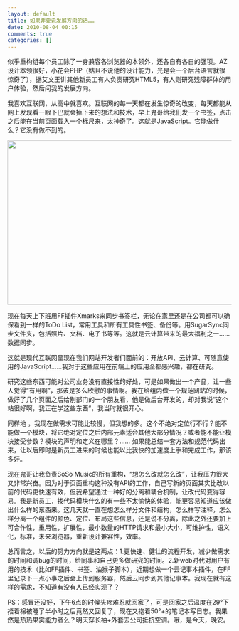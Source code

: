 ```yaml
---
layout: default
title: 如果非要说发展方向的话……
date: 2010-08-04 00:15
comments: true
categories: []
---
```

似乎重构组每个员工除了一身兼容各浏览器的本领外，还各自有各自的强项。AZ设计本领很好，小花会PHP（姑且不说他的设计能力，光是会一个后台语言就很惊奇了），据艾文王讲其他新员工有人负责研究HTML5，有人则研究残障群体的用户体验，然后问我的发展方向。

我喜欢互联网，从高中就喜欢。互联网的每一天都在发生惊奇的改变，每天都能从网上发现看一眼下巴就会掉下来的想法和技术，早上鬼哥给我们发一个书签，点击之后能在当前页面载入一个标尺来，太神奇了。这就是JavaScript。它能做什么？它没有做不到的。

<img class="aligncenter size-full wp-image-45" title="2010-8-3 23-41-59" src="http://yuguo.us/files/2010/08/2010-8-3-23-41-59.png" alt="" width="618" height="370" />

现在每天上下班用FF插件Xmarks来同步书签栏，无论在家里还是在公司都可以确保看到一样的ToDo List，常用工具和所有工具性书签、备份等。用SugarSync同步文件夹，包括照片、文档、电子书等等。这就是云计算带来的最大福利之一……数据同步。

这就是现代互联网呈现在我们网站开发者们面前的：开放API、云计算、可随意使用的JavaScript……我对于这些应用在前端上的应用全都感兴趣，都在研究。

研究这些东西可能对公司业务没有直接性的好处，可是如果做出一个产品，让一些人觉得“有用啊”，那该是多么欣慰的事情啊。我在给组内做一个规范网站的时候，做好了几个页面之后给别部门的一个朋友看，他是做后台开发的，却对我说“这个站很好啊，我正在学这些东西”，我当时就很开心。

同样地 ，我现在做需求可能比较慢，但我想的多。这个不绝对定位行不行？能不能做一个模块，将它绝对定位之后内部元素适合其他大部分情况？或者能不能让模块接受参数？模块的声明和定义在哪里？…… 如果能总结一套方法和规范代码出来，让以后即时是新员工进来的时候也能以比我快的加速度上手和完成工作，那该多好。

现在鬼哥让我负责SoSo Music的所有重构，“想怎么改就怎么改”，让我压力很大又非常兴奋。因为对于页面重构这种没有API的工作，自己写新的页面其实比改以前的代码更快速有效，但我希望通过一种好的分离和耦合机制，让改代码变得容易。我是新员工，找代码模块什么的有一些不太愉快的体验，能更容易知道应该做出什么样的东西来。这几天就一直在想怎么样分文件和结构，怎么样写注释，怎么样分离一个组件的颜色、定位、布局这些信息，还是说不分离，除此之外还要加上可合作性，重用性，扩展性，最小数量的HTTP请求和最小大小，可维护性，语义化，标准，未来浏览器，重新设计兼容性，效率。

总而言之，以后的努力方向就是这两点：1.更快速、健壮的流程开发，减少做需求的时间和调bug的时间，给同事和自己更多做研究的时间。2.新web时代对用户有用的技术（比如FF插件、书签、油猴子脚本），近期想做一个云记事本插件，在FF里记录下一点小事之后会上传到服务器，然后云同步到其他记事本。我现在就有这样的需求，不知道有没有人已经实现了？

PS：感冒还没好，下午6点的时候头疼难忍就回家了，可是回家之后温度在29°下捂着棉被睡了半小时之后竟然又回复了，现在又抱着50°+的笔记本写日志。我果然是热热果实能力者么？明天穿长袖+外套去公司抵抗空调。哦，是今天，晚安。
